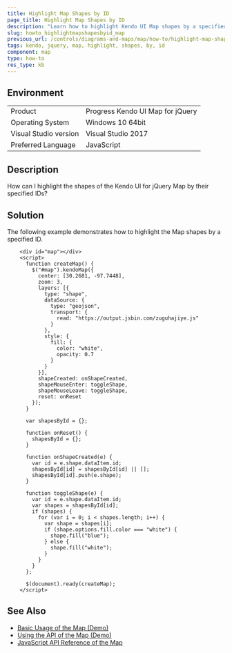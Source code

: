 ```yaml
---
title: Highlight Map Shapes by ID
page_title: Highlight Map Shapes by ID
description: "Learn how to highlight Kendo UI Map shapes by a specified ID."
slug: howto_highlightmapshapesbyid_map
previous_url: /controls/diagrams-and-maps/map/how-to/highlight-map-shapes-by-id
tags: kendo, jquery, map, highlight, shapes, by, id
component: map
type: how-to
res_type: kb
---
```


## Environment

<table>
 <tr>
  <td>Product</td>
  <td>Progress Kendo UI Map for jQuery</td>
 </tr>
 <tr>
  <td>Operating System</td>
  <td>Windows 10 64bit</td>
 </tr>
 <tr>
  <td>Visual Studio version</td>
  <td>Visual Studio 2017</td>
 </tr>
 <tr>
  <td>Preferred Language</td>
  <td>JavaScript</td>
 </tr>
</table>

## Description

How can I highlight the shapes of the Kendo UI for jQuery Map by their specified IDs?

## Solution

The following example demonstrates how to highlight the Map shapes by a specified ID.

```dojo
    <div id="map"></div>
    <script>
      function createMap() {
        $("#map").kendoMap({
          center: [30.2681, -97.7448],
          zoom: 3,
          layers: [{
            type: "shape",
            dataSource: {
              type: "geojson",
              transport: {
                read: "https://output.jsbin.com/zuguhajiye.js"
              }
            },
            style: {
              fill: {
                color: "white",
                opacity: 0.7
              }
            }
          }],
          shapeCreated: onShapeCreated,
          shapeMouseEnter: toggleShape,
          shapeMouseLeave: toggleShape,
          reset: onReset
        });
      }

      var shapesById = {};

      function onReset() {
        shapesById = {};
      }

      function onShapeCreated(e) {
        var id = e.shape.dataItem.id;
        shapesById[id] = shapesById[id] || [];        
        shapesById[id].push(e.shape);
      }

      function toggleShape(e) {
        var id = e.shape.dataItem.id;
        var shapes = shapesById[id];
        if (shapes) {
          for (var i = 0; i < shapes.length; i++) {
            var shape = shapes[i];
            if (shape.options.fill.color === "white") {
              shape.fill("blue");
            } else {
              shape.fill("white");
            }
          }
        }
      };

      $(document).ready(createMap);
    </script>
```

## See Also

* [Basic Usage of the Map (Demo)](https://demos.telerik.com/kendo-ui/map/index)
* [Using the API of the Map (Demo)](https://demos.telerik.com/kendo-ui/map/api)
* [JavaScript API Reference of the Map](/api/javascript/dataviz/ui/map)
